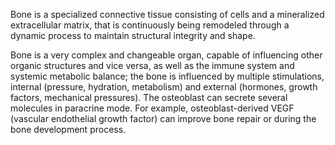 Bone is a specialized connective tissue consisting of cells and a mineralized extracellular matrix, that is continuously being remodeled through a dynamic process to maintain structural integrity and shape.

Bone is a very complex and changeable organ, capable of influencing other organic structures and vice versa, as well as the immune system and systemic metabolic balance; the bone is influenced by multiple stimulations, internal (pressure, hydration, metabolism) and external (hormones, growth factors, mechanical pressures). The osteoblast can secrete several molecules in paracrine mode. For example, osteoblast-derived VEGF (vascular endothelial growth factor) can improve bone repair or during the bone development process.
